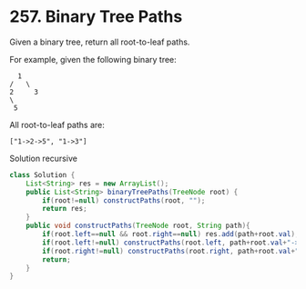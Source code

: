 # 257. Binary Tree Paths
Given a binary tree, return all root-to-leaf paths.

For example, given the following binary tree:

 ```
   1
 /   \
2     3
 \
  5
 ```
 
All root-to-leaf paths are:

```
["1->2->5", "1->3"]
```

Solution recursive

```java
class Solution {
    List<String> res = new ArrayList();
    public List<String> binaryTreePaths(TreeNode root) {
        if(root!=null) constructPaths(root, "");
        return res;
    }
    public void constructPaths(TreeNode root, String path){
        if(root.left==null && root.right==null) res.add(path+root.val);
        if(root.left!=null) constructPaths(root.left, path+root.val+"->");
        if(root.right!=null) constructPaths(root.right, path+root.val+"->");
        return;
    }
}
```
